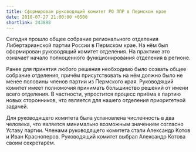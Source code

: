 ```yaml
---
title: Сформирован руководящий комитет РО ЛПР в Пермском крае
date: 2018-07-27 21:00:00 +0500
shortlink: 243898
---
```

Сегодня прошло общее собрание регионального отделения Либертарианской партии
России в Пермском крае. На нём был сформирован руководящий комитет отделения.
На практике это означает начало полноценного функционирования отделения
в регионе.

Ранее для принятия любого решения необходимо было созвать общее собрание
отделения, причём присутствовать на нём должно было не менее половины членов
партии из Пермского края. Руководящий комитет имеет полномочия принимать
большинство решений от имени всего отделения. В частности, упростится процесс
приёма в партию новых сторонников, что является для нашего отделения
приоритетной задачей.

Для руководящего комитета была установлена численность в два человека, что
является минимально возможным значением согласно Уставу партии. Членами
руководящего комитета стали Александр Котов и Иван Красноперов. Руководящий
комитет выбрал Александр Котова своим секретарём.
